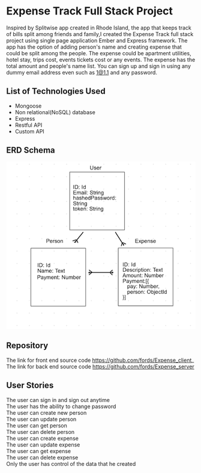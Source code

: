 # Expense Track Full Stack Project

Inspired by Splitwise app created in Rhode Island, the app that keeps track of bills split among friends and family,I created the Expense Track full stack project using single page application Ember and Express framework. The app has the option of adding person's name and creating expense that could be split among the people. The expense could be apartment utilities, hotel stay, trips cost, events tickets cost or any events. The expense has the total amount and people's name list.
You can sign up and sign in using any dummy email address even such as 1@1.1 and any password.


## List of Technologies Used
<ul>
<li> Mongoose </li>
<li> Non relational(NoSQL) database</li>
<li> Express </li>
<li> Restful API </li>
<li> Custom API </li>
</ul>


## ERD Schema
![Alt ERD 1](part1.png?raw=true)

## Repository
The link for front end source code https://github.com/fords/Expense_client_ </br>
The link for back end source code https://github.com/fords/Expense_server </br>


## User Stories
The user can sign in and sign out anytime  </br>
The user has the ability to change password </br>
The user can create new person </br>
The user can update  person</br>
The user can get  person </br>
The user can delete person </br>
The user can create expense </br>
The user can update expense </br>
The user can get expense </br>
The user can delete expense </br>
Only the user has control of the data that he created </br>
